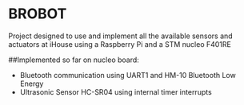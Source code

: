 # BROBOT
Project designed to use and implement all the available sensors and actuators at iHouse using a Raspberry Pi and a STM nucleo F401RE

##Implemented so far on nucleo board: 
- Bluetooth communication using UART1 and HM-10 Bluetooth Low Energy 
- Ultrasonic Sensor HC-SR04 using internal timer interrupts 

